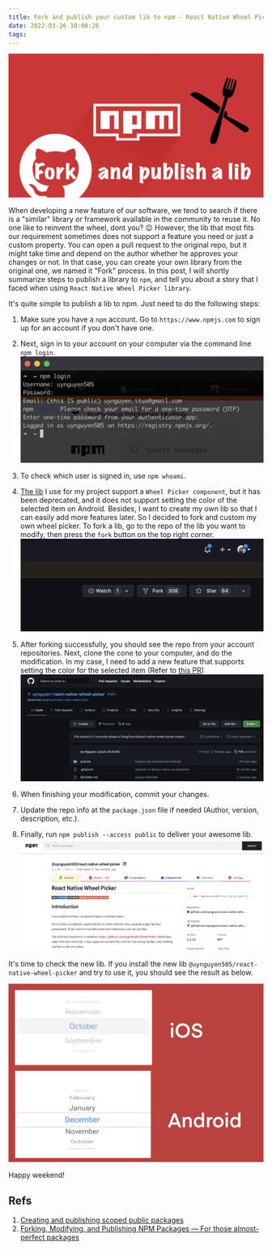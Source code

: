```yaml
---
title: Fork and publish your custom lib to npm - React Native Wheel Picker
date: 2022-03-26 10:00:26
tags:
---
```


![](/Post-Resources/npm/cover.png "")


When developing a new feature of our software, we tend to search if there is a "similar" library or framework available in the community to reuse it. No one like to reinvent the wheel, dont you? 😉 However, the lib that most fits our requirement sometimes does not support a feature you need or just a custom property. You can open a pull request to the original repo, but it might take time and depend on the author whether he approves your changes or not. In that case, you can create your own library from the original one, we named it "Fork" process. 
In this post, I will shortly summarize steps to publish a library to `npm`, and tell you about a story that I faced when using `React Native Wheel Picker library`.

<!-- more -->

It's quite simple to publish a lib to npm. Just need to do the following steps:
1. Make sure you have a `npm` account. Go to `https://www.npmjs.com` to sign up for an account if you don't have one.
2. Next, sign in to your account on your computer via the command line `npm login`.
![](/Post-Resources/npm/signin.png "")
3. To check which user is signed in, use `npm whoami`.
4. [The lib](https://www.npmjs.com/package/@gregfrench/react-native-wheel-picker) I use for my project support a `Wheel Picker component`, but it has been deprecated, and it does not support setting the color of the selected item on Android. Besides, I want to create my own lib so that I can easily add more features later. So I decided to fork and custom my own wheel picker. To fork a lib, go to the repo of the lib you want to modify, then press the `fork` button on the top right corner.
![](/Post-Resources/npm/fork.png "")

5. After forking successfully, you should see the repo from your account repositories. Next, clone the cone to your computer, and do the modification.
In my case, I need to add a new feature that supports setting the color for the selected item (Refer to [this PR](https://github.com/GregFrench/react-native-wheel-picker/pull/7/commits/b8bf478f3e4ffb7fb5be4e2f524e730678775e50))
![](/Post-Resources/npm/fork-repo.png "")

6. When finishing your modification, commit your changes.
7. Update the repo info at the `package.json` file if needed (Author, version, description, etc.).
8. Finally, run `npm publish --access public` to deliver your awesome lib.
![](/Post-Resources/npm/publish.png "")

It's time to check the new lib. If you install the new lib `@uynguyen505/react-native-wheel-picker` and try to use it, you should see the result as below.

![](/Post-Resources/npm/result.png "")

Happy weekend!

## Refs
1. [Creating and publishing scoped public packages](https://docs.npmjs.com/creating-and-publishing-scoped-public-packages)
2. [Forking, Modifying, and Publishing NPM Packages — For those almost-perfect packages](https://brandontle.com/writing/forking-modifying-and-publishing-npm-packages/)